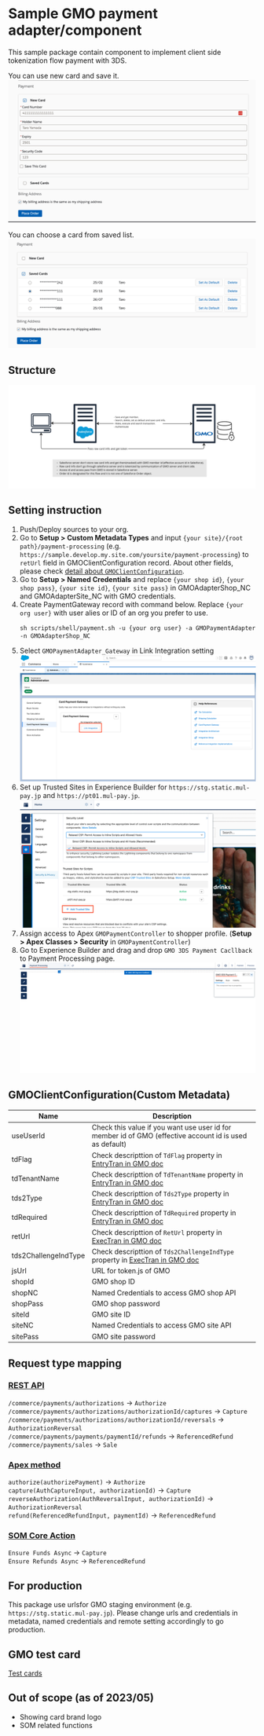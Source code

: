 # Sample GMO payment adapter/component
This sample package contain component to implement client side tokenization flow payment with 3DS.

You can use new card and save it.
![](images/form.png)

You can choose a card from saved list.
![](images/list.png)

## Structure
![](images/GMOPayment.jpg)

## Setting instruction
1. Push/Deploy sources to your org.
1. Go to **Setup > Custom Metadata Types** and input `{your site}/{root path}/payment-processing` (e.g. `https://sample.develop.my.site.com/yoursite/payment-processing`) to `retUrl` field in GMOClientConfiguration record. About other fields, please check [detail about `GMOClientConfiguration`](#gmoclientconfigurationcustom-metadata).
1. Go to **Setup > Named Credentials** and replace `{your shop id}`, `{your shop pass}`, `{your site id}`, `{your site pass}` in GMOAdapterShop_NC and GMOAdapterSite_NC with GMO credentials. 
1. Create PaymentGateway record with command below. Replace `{your org user}` with user alies or ID of an org you prefer to use.
    ```
    sh scripts/shell/payment.sh -u {your org user} -a GMOPaymentAdapter -n GMOAdapterShop_NC
    ```
1. Select `GMOPaymentAdapter_Gateway` in Link Integration setting
    ![](images/link_integration.png)
1. Set up Trusted Sites in Experience Builder for `https://stg.static.mul-pay.jp` and `https://pt01.mul-pay.jp`.
    ![](images/csp.png)
1. Assign access to Apex `GMOPaymentController` to shopper profile. (**Setup > Apex Classes > Security** in `GMOPaymentController`)
1. Go to Experience Builder and drag and drop `GMO 3DS Payment Cacllback` to Payment Processing page.
    ![](images/payment-process.png)


## GMOClientConfiguration(Custom Metadata)

|Name|Description|
|-|-|
|useUserId|Check this value if you want use user id for member id of GMO (effective account id is used as default)|
|tdFlag|Check descripttion of `TdFlag` property in [EntryTran in GMO doc](https://docs.mul-pay.jp/payment/credit/api3ds2#entrytran)|
|tdTenantName|Check descripttion of `TdTenantName` property in [EntryTran in GMO doc](https://docs.mul-pay.jp/payment/credit/api3ds2#entrytran)|
|tds2Type|Check descripttion of `Tds2Type` property in [EntryTran in GMO doc](https://docs.mul-pay.jp/payment/credit/api3ds2#entrytran)|
|tdRequired|Check descripttion of `TdRequired` property in [EntryTran in GMO doc](https://docs.mul-pay.jp/payment/credit/api3ds2#entrytran)|
|retUrl|Check descripttion of `RetUrl` property in [ExecTran in GMO doc](https://docs.mul-pay.jp/payment/credit/api3ds2#exectran)|
|tds2ChallengeIndType|Check descripttion of `Tds2ChallengeIndType` property in [ExecTran in GMO doc](https://docs.mul-pay.jp/payment/credit/api3ds2#exectran)|
|jsUrl|URL for token.js of GMO|
|shopId|GMO shop ID|
|shopNC|Named Credentials to access GMO shop API|
|shopPass|GMO shop password|
|siteId|GMO site ID|
|siteNC|Named Credentials to access GMO site API|
|sitePass|GMO site password|


## Request type mapping 
### [REST API](https://developer.salesforce.com/docs/atlas.en-us.240.0.chatterapi.meta/chatterapi/connect_resources_payments.htm)
`/commerce/payments/authorizations` -> `Authorize`  
`/commerce/payments/authorizations/authorizationId/captures` -> `Capture`  
`/commerce/payments/authorizations/authorizationId/reversals` -> `AuthorizationReversal`  
`/commerce/payments/payments/paymentId/refunds` -> `ReferencedRefund`  
`/commerce/payments/sales` -> `Sale`  

### [Apex method](https://developer.salesforce.com/docs/atlas.ja-jp.apexcode.meta/apexcode/apex_ConnectAPI_Payments_static_methods.htm#unique_1099295387)
`authorize(authorizePayment)` -> `Authorize`  
`capture(AuthCaptureInput, authorizationId)`  -> `Capture`  
`reverseAuthorization(AuthReversalInput, authorizationId)` -> `AuthorizationReversal`  
`refund(ReferencedRefundInput, paymentId)`  -> `ReferencedRefund`  

### [SOM Core Action](https://help.salesforce.com/s/articleView?language=en_US&id=sf.flow_ref_elements_om_actions_list.htm&type=5)
`Ensure Funds Async` -> `Capture`  
`Ensure Refunds Async` -> `ReferencedRefund`  

## For production
This package use urlsfor GMO staging environment (e.g. `https://stg.static.mul-pay.jp`). Please change urls and credentials in metadata, named credentials and remote setting accordingly to go production.

## GMO test card
[Test cards](https://mp-faq.gmo-pg.com/s/article/DA046)

## Out of scope (as of 2023/05)
- Showing card brand logo
- SOM related functions